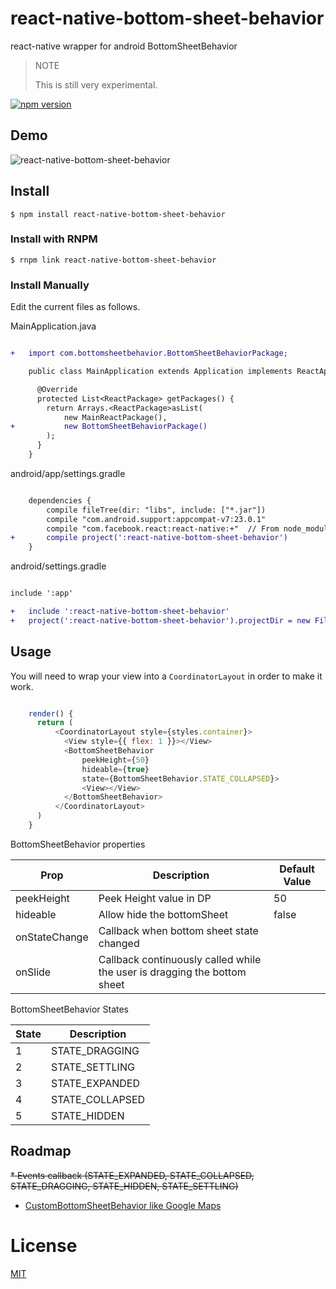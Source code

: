 # react-native-bottom-sheet-behavior
react-native wrapper for android BottomSheetBehavior

> NOTE
>
> This is still very experimental.


[![npm version](https://badge.fury.io/js/react-native-bottom-sheet-behavior.svg)](https://badge.fury.io/js/react-native-bottom-sheet-behavior)



## Demo

![react-native-bottom-sheet-behavior](http://i.imgur.com/LL3gBVM.gif)


## Install

`$ npm install react-native-bottom-sheet-behavior`

### Install with RNPM

`$ rnpm link react-native-bottom-sheet-behavior`

### Install Manually

Edit the current files as follows.

MainApplication.java

```diff

+   import com.bottomsheetbehavior.BottomSheetBehaviorPackage;

    public class MainApplication extends Application implements ReactApplication {

      @Override
      protected List<ReactPackage> getPackages() {
        return Arrays.<ReactPackage>asList(
            new MainReactPackage(),
+           new BottomSheetBehaviorPackage()
        );
      }
    }

```

android/app/settings.gradle


```diff

    dependencies {
        compile fileTree(dir: "libs", include: ["*.jar"])
        compile "com.android.support:appcompat-v7:23.0.1"
        compile "com.facebook.react:react-native:+"  // From node_modules
+       compile project(':react-native-bottom-sheet-behavior')
    }

```

android/settings.gradle

```diff

include ':app'

+   include ':react-native-bottom-sheet-behavior'
+   project(':react-native-bottom-sheet-behavior').projectDir = new File(rootProject.projectDir, '../node_modules/react-native-bottom-sheet-behavior/android')


```

## Usage

You will need to wrap your view into a `CoordinatorLayout` in order to make it work.

```js

    render() {
      return (
          <CoordinatorLayout style={styles.container}>
            <View style={{ flex: 1 }}></View>
            <BottomSheetBehavior
                peekHeight={50}
                hideable={true}
                state={BottomSheetBehavior.STATE_COLLAPSED}>
                <View></View>
            </BottomSheetBehavior>
          </CoordinatorLayout>
      )
    }

```

BottomSheetBehavior properties

| Prop            | Description                                                                | Default Value |
|-----------------|----------------------------------------------------------------------------|---------------|
| peekHeight      | Peek Height value in DP                                                    | 50            |
| hideable        | Allow hide the bottomSheet                                                 | false         |
| onStateChange   | Callback when bottom sheet state changed                                   |               |
| onSlide         | Callback continuously called while the user is dragging the bottom sheet   |               |


BottomSheetBehavior States

| State | Description     |
|-------|-----------------|
| 1     | STATE_DRAGGING  |
| 2     | STATE_SETTLING  |
| 3     | STATE_EXPANDED  |
| 4     | STATE_COLLAPSED |
| 5     | STATE_HIDDEN    |

## Roadmap

~~* Events callback (STATE_EXPANDED, STATE_COLLAPSED, STATE_DRAGGING, STATE_HIDDEN, STATE_SETTLING)~~
* [CustomBottomSheetBehavior like Google Maps](https://github.com/miguelhincapie/CustomBottomSheetBehavior)


# License

[MIT](./LICENSE)

